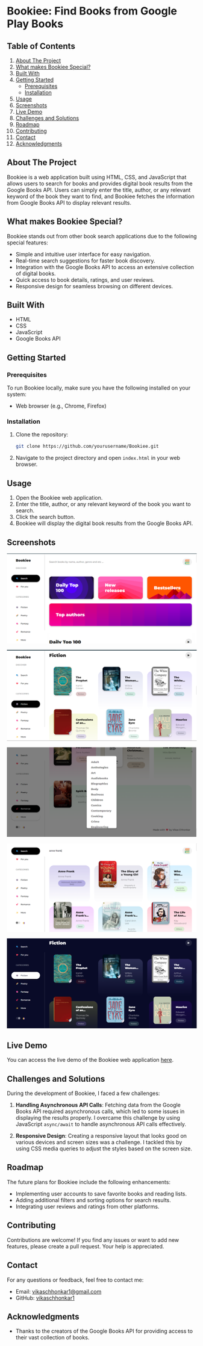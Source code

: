 # Bookiee: Find Books from Google Play Books

## Table of Contents
1. [About The Project](#about-the-project)
2. [What makes Bookiee Special?](#what-makes-bookiee-special)
3. [Built With](#built-with)
4. [Getting Started](#getting-started)
    - [Prerequisites](#prerequisites)
    - [Installation](#installation)
5. [Usage](#usage)
6. [Screenshots](#screenshots)
7. [Live Demo](#live-demo)
8. [Challenges and Solutions](#challenges-and-solutions)
9. [Roadmap](#roadmap)
10. [Contributing](#contributing)
11. [Contact](#contact)
12. [Acknowledgments](#acknowledgments)

## About The Project
Bookiee is a web application built using HTML, CSS, and JavaScript that allows users to search for books and provides digital book results from the Google Books API. Users can simply enter the title, author, or any relevant keyword of the book they want to find, and Bookiee fetches the information from Google Books API to display relevant results.

## What makes Bookiee Special?
Bookiee stands out from other book search applications due to the following special features:

- Simple and intuitive user interface for easy navigation.
- Real-time search suggestions for faster book discovery.
- Integration with the Google Books API to access an extensive collection of digital books.
- Quick access to book details, ratings, and user reviews.
- Responsive design for seamless browsing on different devices.

## Built With
- HTML
- CSS
- JavaScript
- Google Books API

## Getting Started
### Prerequisites
To run Bookiee locally, make sure you have the following installed on your system:
- Web browser (e.g., Chrome, Firefox)

### Installation
1. Clone the repository:
   ```sh
   git clone https://github.com/yourusername/Bookiee.git
   ```
2. Navigate to the project directory and open `index.html` in your web browser.

## Usage
1. Open the Bookiee web application.
2. Enter the title, author, or any relevant keyword of the book you want to search.
3. Click the search button.
4. Bookiee will display the digital book results from the Google Books API.

## Screenshots
![Home Page](./screenshots/1.png) 

![Different Sections](./screenshots/2.png)

![All Filters / Genres](./screenshots/3.png)

![Searching Books](./screenshots/4.png)

![Dark Mode](./screenshots/5.png)

## Live Demo
You can access the live demo of the Bookiee web application [here](https://bookiee.netlify.app/).

## Challenges and Solutions
During the development of Bookiee, I faced a few challenges:
1. **Handling Asynchronous API Calls**: Fetching data from the Google Books API required asynchronous calls, which led to some issues in displaying the results properly. I overcame this challenge by using JavaScript `async/await` to handle asynchronous API calls effectively.

2. **Responsive Design**: Creating a responsive layout that looks good on various devices and screen sizes was a challenge. I tackled this by using CSS media queries to adjust the styles based on the screen size.

## Roadmap
The future plans for Bookiee include the following enhancements:
- Implementing user accounts to save favorite books and reading lists.
- Adding additional filters and sorting options for search results.
- Integrating user reviews and ratings from other platforms.

## Contributing
Contributions are welcome! If you find any issues or want to add new features, please create a pull request. Your help is appreciated.

## Contact
For any questions or feedback, feel free to contact me:
- Email: vikaschhonkar1@gmail.com
- GitHub: [vikaschhonkar1](https://github.com/vikaschhonkar1)

## Acknowledgments
- Thanks to the creators of the Google Books API for providing access to their vast collection of books.